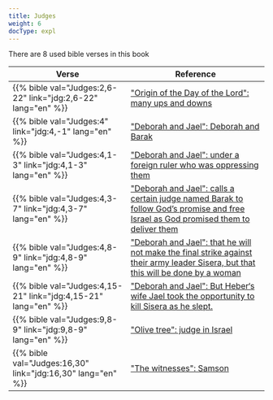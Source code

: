 ```yaml
---
title: Judges
weight: 6
docType: expl
---
```


There are 8 used bible verses in this book

| Verse | Reference |
|-------|-----------|
| {{% bible val="Judges:2,6-22" link="jdg:2,6-22" lang="en" %}} | ["Origin of the Day of the Lord": many ups and downs](/expl/../expl/background/israel/the-day-of-the-lord#674e) |
| {{% bible val="Judges:4" link="jdg:4,-1" lang="en" %}} | ["Deborah and Jael": Deborah and Barak](/expl/../expl/content/bowls/the-key-to-armageddon#4d88) |
| {{% bible val="Judges:4,1-3" link="jdg:4,1-3" lang="en" %}} | ["Deborah and Jael": under a foreign ruler who was oppressing them](/expl/../expl/content/bowls/the-key-to-armageddon#4d88) |
| {{% bible val="Judges:4,3-7" link="jdg:4,3-7" lang="en" %}} | ["Deborah and Jael": calls a certain judge named Barak to follow God’s promise and free Israel as God promised them to deliver them](/expl/../expl/content/bowls/the-key-to-armageddon#4d88) |
| {{% bible val="Judges:4,8-9" link="jdg:4,8-9" lang="en" %}} | ["Deborah and Jael": that he will not make the final strike against their army leader Sisera, but that this will be done by a woman](/expl/../expl/content/bowls/the-key-to-armageddon#4d88) |
| {{% bible val="Judges:4,15-21" link="jdg:4,15-21" lang="en" %}} | ["Deborah and Jael": But Heber‘s wife Jael took the opportunity to kill Sisera as he slept.](/expl/../expl/content/bowls/the-key-to-armageddon#4d88) |
| {{% bible val="Judges:9,8-9" link="jdg:9,8-9" lang="en" %}} | ["Olive tree": judge in Israel](/expl/../expl/background/israel/the-church-is-part-of-israel#e179) |
| {{% bible val="Judges:16,30" link="jdg:16,30" lang="en" %}} | ["The witnesses": Samson](/expl/../appl/content/witnesses/the-force-that-changes-the-world#3221) |
